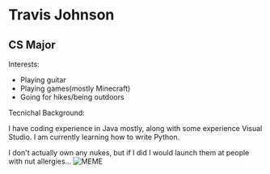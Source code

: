 # Travis Johnson
## CS Major
Interests:
- Playing guitar
- Playing games(mostly Minecraft)
- Going for hikes/being outdoors

Tecnichal Background:

I have coding experience in Java mostly, along with some experience
Visual Studio. I am currently learning how to write Python. 



I don't actually own any nukes, but if I did I would 
launch them at people with nut allergies...
![MEME](https://imageproxy.ifunny.co/crop:x-20,resize:640x,quality:90x75/images/63865a96d96a344ef3c7580a543d8526661d5d8615a05713fab88adae0809f9d_1.jpg)
